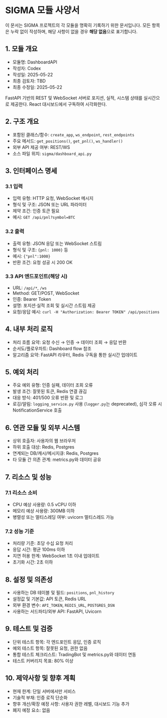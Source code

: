 # SIGMA 모듈 사양서

이 문서는 SIGMA 프로젝트의 각 모듈을 명확히 기록하기 위한 문서입니다. 모든 항목은 누락 없이 작성하며, 해당 사항이 없을 경우 **해당 없음**으로 표기합니다.

## 1. 모듈 개요
* 모듈명: DashboardAPI
* 작성자: Codex
* 작성일: 2025-05-22
* 최종 검토자: TBD
* 최종 수정일: 2025-05-22

FastAPI 기반의 REST 및 WebSocket 서버로 포지션, 실적, 시스템 상태를 실시간으로 제공한다. React 대시보드에서 구독하여 시각화한다.

## 2. 구조 개요
* 포함된 클래스/함수: `create_app`, `ws_endpoint`, `rest_endpoints`
* 주요 메서드: `get_positions()`, `get_pnl()`, `ws_handler()`
* 외부 API 제공 여부: REST/WS
* 소스 파일 위치: `sigma/dashboard_api.py`

## 3. 인터페이스 명세
### 3.1 입력
* 입력 유형: HTTP 요청, WebSocket 메시지
* 형식 및 구조: JSON 또는 URL 파라미터
* 제약 조건: 인증 토큰 필요
* 예시: `GET /api/pnl?symbol=BTC`

### 3.2 출력
* 출력 유형: JSON 응답 또는 WebSocket 스트림
* 형식 및 구조: `{pnl: 1000}` 등
* 예시: `{"pnl":1000}`
* 반환 조건: 요청 성공 시 200 OK

### 3.3 API 엔드포인트(해당 시)
* URL: `/api/*`, `/ws`
* Method: GET/POST, WebSocket
* 인증: Bearer Token
* 설명: 포지션·실적 조회 및 실시간 스트림 제공
* 요청/응답 예시: `curl -H "Authorization: Bearer TOKEN" /api/positions`

## 4. 내부 처리 로직
* 처리 흐름 요약: 요청 수신 → 인증 → 데이터 조회 → 응답 반환
* 순서도/플로우차트: Dashboard flow 참조
* 알고리즘 요약: FastAPI 라우터, Redis 구독을 통한 실시간 업데이트

## 5. 예외 처리
* 주요 예외 유형: 인증 실패, 데이터 조회 오류
* 발생 조건: 잘못된 토큰, Redis 연결 끊김
* 대응 방식: 401/500 오류 반환 및 로그
* 로깅/알림: `logging_service.py` 사용 (`logger.py`는 deprecated), 심각 오류 시 NotificationService 호출

## 6. 연관 모듈 및 외부 시스템
* 상위 호출자: 사용자의 웹 브라우저
* 하위 호출 대상: Redis, Postgres
* 연계되는 DB/캐시/메시지큐: Redis, Postgres
* 타 모듈 간 의존 관계: metrics.py와 데이터 공유

## 7. 리소스 및 성능
### 7.1 리소스 소비
* CPU 예상 사용량: 0.5 vCPU 이하
* 메모리 예상 사용량: 300MB 이하
* 병렬성 또는 멀티스레딩 여부: uvicorn 멀티스레드 가능

### 7.2 성능 기준
* 처리량 기준: 초당 수십 요청 처리
* 응답 시간: 평균 100ms 이하
* 지연 허용 한계: WebSocket 1초 이내 업데이트
* 초기화 시간: 2초 이하

## 8. 설정 및 의존성
* 사용하는 DB 테이블 및 필드: `positions`, `pnl_history`
* 설정값 및 기본값: API 토큰, Redis URL
* 외부 환경 변수: `API_TOKEN`, `REDIS_URL`, `POSTGRES_DSN`
* 사용하는 서드파티/외부 API: FastAPI, Uvicorn

## 9. 테스트 및 검증
* 단위 테스트 항목: 각 엔드포인트 응답, 인증 로직
* 예외 테스트 항목: 잘못된 요청, 권한 없음
* 통합 테스트 체크리스트: TradingBot 및 metrics.py와 데이터 연동
* 테스트 커버리지 목표: 80% 이상

## 10. 제약사항 및 향후 계획
* 현재 한계: 단일 서버에서만 서비스
* 기술적 부채: 인증 로직 단순화
* 향후 개선/확장 예정 사항: 사용자 권한 레벨, 대시보드 기능 추가
* 폐지 예정 요소: 없음
